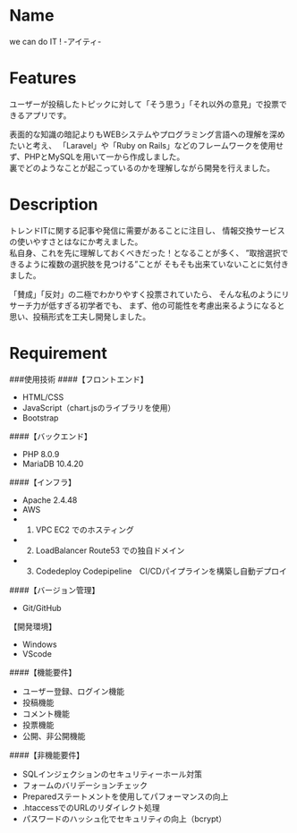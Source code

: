 # Name  
we can do IT ! -アイティ-  
  
# Features  
ユーザーが投稿したトピックに対して「そう思う」「それ以外の意見」で投票できるアプリです。  
  
表面的な知識の暗記よりもWEBシステムやプログラミング言語への理解を深めたいと考え、
「Laravel」や「Ruby on Rails」などのフレームワークを使用せず、PHPとMySQLを用いて一から作成しました。  
裏でどのようなことが起こっているのかを理解しながら開発を行えました。  
  
# Description  
トレンドITに関する記事や発信に需要があることに注目し、 情報交換サービスの使いやすさとはなにか考えました。  
私自身、これを先に理解しておくべきだった！となることが多く、 ”取捨選択できるように複数の選択肢を見つける”ことが そもそも出来ていないことに気付きました。  
  
「賛成」「反対」の二極でわかりやすく投票されていたら、 そんな私のようにリサーチ力が低すぎる初学者でも、 まず、他の可能性を考慮出来るようになると思い、投稿形式を工夫し開発しました。  

# Requirement  
###使用技術
####【フロントエンド】
- HTML/CSS
- JavaScript（chart.jsのライブラリを使用）
- Bootstrap

####【バックエンド】
- PHP 8.0.9
- MariaDB 10.4.20

####【インフラ】
- Apache 2.4.48
- AWS
- 1. VPC EC2 でのホスティング
- 2. LoadBalancer Route53 での独自ドメイン
- 3. Codedeploy Codepipeline　CI/CDパイプラインを構築し自動デプロイ

####【バージョン管理】
- Git/GitHub

【開発環境】
- Windows
- VScode


####【機能要件】
- ユーザー登録、ログイン機能
- 投稿機能
- コメント機能
- 投票機能
- 公開、非公開機能

####【非機能要件】
- SQLインジェクションのセキュリティーホール対策
- フォームのバリデーションチェック
- Preparedステートメントを使用してパフォーマンスの向上
- .htaccessでのURLのリダイレクト処理
- パスワードのハッシュ化でセキュリティの向上（bcrypt）